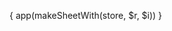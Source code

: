 { app(makeSheetWith(store, $r, $i)) }

<style>
  #md ul {
    margin: 0;
    padding: 0;
    list-style-type: none;
  }

  #md h1 {
    font-size: 6rem !important;
  }

  .right-0 {
    right: 0;
  }

  button:focus, input:focus, select:focus {
    outline: none;
  }
</style>

<div class="py-1 cursor-pointer select-none px-2 hover:bg-gray-500 hover:text-white hidden">

</div>

